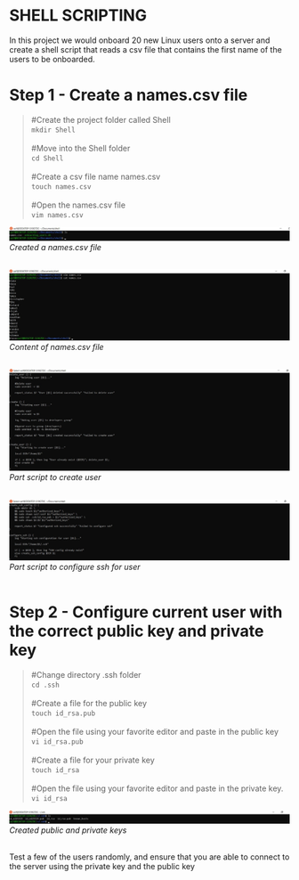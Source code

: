 # **SHELL SCRIPTING**
In this project we would onboard 20 new Linux users onto a server and create a shell script that reads a csv file that contains the first name of the users to be onboarded.   

# **Step 1 - Create a names.csv file**

>#Create the project folder called Shell   
>`mkdir Shell`   
><br>
>#Move into the Shell folder   
>`cd Shell`   
><br>
>#Create a csv file name names.csv   
>`touch names.csv`   
><br>
>#Open the names.csv file   
>`vim names.csv`

![namse.csv file](../../screenshots/auxproject1/names_csv_file.jpg)
*Created a names.csv file*  
<br>

![namse.csv file content](../../screenshots/auxproject1/names_csv_file_content.jpg)
*Content of names.csv file*  
<br>

![part script to create user](../../screenshots/auxproject1/create_user.jpg)
*Part script to create user*  
<br>

![part script to configure ssh for user](../../screenshots/auxproject1/config_ssh.jpg)
*Part script to configure ssh for user*  
<br>

# **Step 2 - Configure current user with the correct public key and private key**
>#Change directory .ssh folder   
>`cd .ssh`   
><br>
>#Create a file for the public key   
>`touch id_rsa.pub`   
><br>
>#Open the file using your favorite editor and paste in the public key   
>`vi id_rsa.pub`   
><br>
>#Create a file for your private key   
>`touch id_rsa`
><br>   
>#Open the file using your favorite editor and paste in the private key.   
>`vi id_rsa`
><br>   

![created public and private keys](../../screenshots/auxproject1/keys.jpg)
*Created public and private keys*  
<br>

Test a few of the users randomly, and ensure that you are able to connect to the server using the private key and the public key